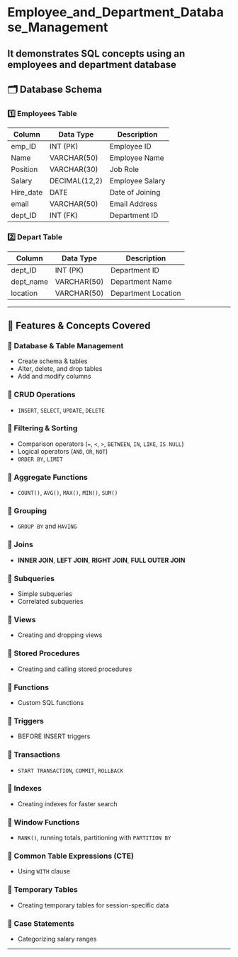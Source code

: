 # Employee_and_Department_Database_Management
It demonstrates SQL concepts using an employees and department database
---

## 🗂 Database Schema

### 1️⃣ Employees Table
| Column     | Data Type       | Description |
|------------|----------------|-------------|
| emp_ID     | INT (PK)        | Employee ID |
| Name       | VARCHAR(50)    | Employee Name |
| Position   | VARCHAR(30)    | Job Role |
| Salary     | DECIMAL(12,2)  | Employee Salary |
| Hire_date  | DATE           | Date of Joining |
| email      | VARCHAR(50)    | Email Address |
| dept_ID    | INT (FK)       | Department ID |

### 2️⃣ Depart Table
| Column     | Data Type       | Description |
|------------|----------------|-------------|
| dept_ID    | INT (PK)        | Department ID |
| dept_name  | VARCHAR(50)    | Department Name |
| location   | VARCHAR(50)    | Department Location |

---

## 🚀 Features & Concepts Covered

### 📍 Database & Table Management
- Create schema & tables  
- Alter, delete, and drop tables  
- Add and modify columns

### 📍 CRUD Operations
- `INSERT`, `SELECT`, `UPDATE`, `DELETE`

### 📍 Filtering & Sorting
- Comparison operators (`=`, `<`, `>`, `BETWEEN`, `IN`, `LIKE`, `IS NULL`)  
- Logical operators (`AND`, `OR`, `NOT`)  
- `ORDER BY`, `LIMIT`

### 📍 Aggregate Functions
- `COUNT()`, `AVG()`, `MAX()`, `MIN()`, `SUM()`

### 📍 Grouping
- `GROUP BY` and `HAVING`

### 📍 Joins
- **INNER JOIN**, **LEFT JOIN**, **RIGHT JOIN**, **FULL OUTER JOIN**

### 📍 Subqueries
- Simple subqueries  
- Correlated subqueries

### 📍 Views
- Creating and dropping views

### 📍 Stored Procedures
- Creating and calling stored procedures

### 📍 Functions
- Custom SQL functions

### 📍 Triggers
- BEFORE INSERT triggers

### 📍 Transactions
- `START TRANSACTION`, `COMMIT`, `ROLLBACK`

### 📍 Indexes
- Creating indexes for faster search

### 📍 Window Functions
- `RANK()`, running totals, partitioning with `PARTITION BY`

### 📍 Common Table Expressions (CTE)
- Using `WITH` clause

### 📍 Temporary Tables
- Creating temporary tables for session-specific data

### 📍 Case Statements
- Categorizing salary ranges

---
